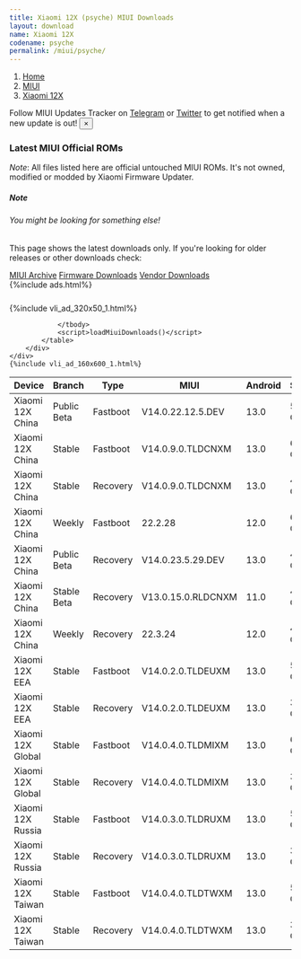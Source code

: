 ```yaml
---
title: Xiaomi 12X (psyche) MIUI Downloads
layout: download
name: Xiaomi 12X
codename: psyche
permalink: /miui/psyche/
---
```

<nav aria-label="breadcrumb">
    <ol class="breadcrumb">
        <li class="breadcrumb-item"><a href="/">Home</a></li>
        <li class="breadcrumb-item"><a href="/miui/">MIUI</a></li>
        <li class="breadcrumb-item active" aria-current="page"><a href="/miui/psyche/">Xiaomi 12X</a></li>
    </ol>
</nav>
<div class="alert alert-primary alert-dismissible fade show" role="alert">
    Follow MIUI Updates Tracker on <a href="https://t.me/MIUIUpdatesTracker" class="alert-link">Telegram</a>
     or <a href="https://twitter.com/MiFwUpdater" class="alert-link">Twitter</a> to get notified when a new update is out!
    <button type="button" class="close" data-dismiss="alert" aria-label="Close">
        <span aria-hidden="true">&times;</span>
    </button>
</div>

### Latest MIUI Official ROMs
*Note*: All files listed here are official untouched MIUI ROMs. It's not owned, modified or modded by Xiaomi Firmware Updater.
<div class="card">
  <div class="card-body">
    <h5 class="card-title">Note</h5>
    <h6 class="card-subtitle mb-2 text-muted">You might be looking for something else!</h6>
    <p class="card-text">This page shows the latest downloads only.
     If you're looking for older releases or other downloads check:</p>
    <a href="/archive/miui/psyche/" class="card-link">MIUI Archive</a>
    <a href="/firmware/psyche/" class="card-link">Firmware Downloads</a>
    <a href="/vendor/psyche/" class="card-link">Vendor Downloads</a>
  </div>
</div>
{%include ads.html%}
<div class="row justify-content-center">
    <div class="col-10">
        <div class="table-responsive-md" style="margin-top: 25px;">
            {%include vli_ad_320x50_1.html%}
            <table id="miui" class="display dt-responsive nowrap compact table table-striped table-hover table-sm">
                <thead class="thead-dark">
                    <tr>
                        <th data-ref="device">Device</th>
                        <th data-ref="branch">Branch</th>
                        <th data-ref="type">Type</th>
                        <th data-ref="miui">MIUI</th>
                        <th data-ref="android">Android</th>
                        <th data-ref="size">Size</th>
                        <th data-ref="size">Date</th>
                        <th data-ref="link">Link</th>
                    </tr>
                </thead>
                <tbody>
                <tr><td>Xiaomi 12X China</td><td>Public Beta</td><td>Fastboot</td><td>V14.0.22.12.5.DEV</td><td>13.0</td><td>5.7 GB</td><td>2022-12-05</td><td><a href="/miui/psyche/public beta/V14.0.22.12.5.DEV/">Download</a></td></tr>
<tr><td>Xiaomi 12X China</td><td>Stable</td><td>Fastboot</td><td>V14.0.9.0.TLDCNXM</td><td>13.0</td><td>6.6 GB</td><td>2023-03-27</td><td><a href="/miui/psyche/stable/V14.0.9.0.TLDCNXM/">Download</a></td></tr>
<tr><td>Xiaomi 12X China</td><td>Stable</td><td>Recovery</td><td>V14.0.9.0.TLDCNXM</td><td>13.0</td><td>4.0 GB</td><td>2023-03-31</td><td><a href="/miui/psyche/stable/V14.0.9.0.TLDCNXM/">Download</a></td></tr>
<tr><td>Xiaomi 12X China</td><td>Weekly</td><td>Fastboot</td><td>22.2.28</td><td>12.0</td><td>6.3 GB</td><td>2022-02-28</td><td><a href="/miui/psyche/weekly/22.2.28/">Download</a></td></tr>
<tr><td>Xiaomi 12X China</td><td>Public Beta</td><td>Recovery</td><td>V14.0.23.5.29.DEV</td><td>13.0</td><td>4.1 GB</td><td>2023-06-02</td><td><a href="/miui/psyche/public beta/V14.0.23.5.29.DEV/">Download</a></td></tr>
<tr><td>Xiaomi 12X China</td><td>Stable Beta</td><td>Recovery</td><td>V13.0.15.0.RLDCNXM</td><td>11.0</td><td>4.0 GB</td><td>2022-03-21</td><td><a href="/miui/psyche/stable beta/V13.0.15.0.RLDCNXM/">Download</a></td></tr>
<tr><td>Xiaomi 12X China</td><td>Weekly</td><td>Recovery</td><td>22.3.24</td><td>12.0</td><td>4.3 GB</td><td>2022-03-24</td><td><a href="/miui/psyche/weekly/22.3.24/">Download</a></td></tr>
<tr><td>Xiaomi 12X EEA</td><td>Stable</td><td>Fastboot</td><td>V14.0.2.0.TLDEUXM</td><td>13.0</td><td>5.9 GB</td><td>2023-04-03</td><td><a href="/miui/psyche/stable/V14.0.2.0.TLDEUXM/">Download</a></td></tr>
<tr><td>Xiaomi 12X EEA</td><td>Stable</td><td>Recovery</td><td>V14.0.2.0.TLDEUXM</td><td>13.0</td><td>3.8 GB</td><td>2023-04-24</td><td><a href="/miui/psyche/stable/V14.0.2.0.TLDEUXM/">Download</a></td></tr>
<tr><td>Xiaomi 12X Global</td><td>Stable</td><td>Fastboot</td><td>V14.0.4.0.TLDMIXM</td><td>13.0</td><td>6.2 GB</td><td>2023-04-10</td><td><a href="/miui/psyche/stable/V14.0.4.0.TLDMIXM/">Download</a></td></tr>
<tr><td>Xiaomi 12X Global</td><td>Stable</td><td>Recovery</td><td>V14.0.4.0.TLDMIXM</td><td>13.0</td><td>3.9 GB</td><td>2023-05-05</td><td><a href="/miui/psyche/stable/V14.0.4.0.TLDMIXM/">Download</a></td></tr>
<tr><td>Xiaomi 12X Russia</td><td>Stable</td><td>Fastboot</td><td>V14.0.3.0.TLDRUXM</td><td>13.0</td><td>5.7 GB</td><td>2023-04-19</td><td><a href="/miui/psyche/stable/V14.0.3.0.TLDRUXM/">Download</a></td></tr>
<tr><td>Xiaomi 12X Russia</td><td>Stable</td><td>Recovery</td><td>V14.0.3.0.TLDRUXM</td><td>13.0</td><td>3.8 GB</td><td>2023-05-05</td><td><a href="/miui/psyche/stable/V14.0.3.0.TLDRUXM/">Download</a></td></tr>
<tr><td>Xiaomi 12X Taiwan</td><td>Stable</td><td>Fastboot</td><td>V14.0.4.0.TLDTWXM</td><td>13.0</td><td>5.1 GB</td><td>2023-04-24</td><td><a href="/miui/psyche/stable/V14.0.4.0.TLDTWXM/">Download</a></td></tr>
<tr><td>Xiaomi 12X Taiwan</td><td>Stable</td><td>Recovery</td><td>V14.0.4.0.TLDTWXM</td><td>13.0</td><td>3.7 GB</td><td>2023-05-06</td><td><a href="/miui/psyche/stable/V14.0.4.0.TLDTWXM/">Download</a></td></tr>

                </tbody>
                <script>loadMiuiDownloads()</script>
            </table>
        </div>
    </div>
    {%include vli_ad_160x600_1.html%}
</div>
